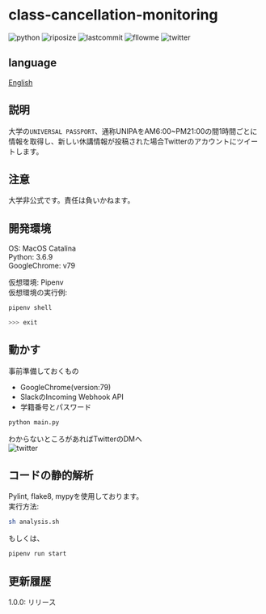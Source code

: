 # class-cancellation-monitoring

![python](https://img.shields.io/github/pipenv/locked/python-version/yuto51942/class-cancellation-monitoring)
![riposize](https://img.shields.io/github/repo-size/yuto51942/class-cancellation-monitoring)
![lastcommit](https://img.shields.io/github/last-commit/yuto51942/class-cancellation-monitoring)
![fllowme](https://img.shields.io/github/followers/yuto51942?label=FollowMe&style=social)
![twitter](https://img.shields.io/twitter/follow/cateiru?style=social)

## language

[English](doc/README_en.md)

## 説明

大学の`UNIVERSAL PASSPORT`、通称UNIPAをAM6:00~PM21:00の間1時間ごとに情報を取得し、新しい休講情報が投稿された場合Twitterのアカウントにツイートします。

## 注意

大学非公式です。責任は負いかねます。

## 開発環境

OS: MacOS Catalina  
Python: 3.6.9  
GoogleChrome: v79

仮想環境: Pipenv  
仮想環境の実行例:

```sh
pipenv shell

>>> exit
```

## 動かす

事前準備しておくもの

* GoogleChrome(version:79)
* SlackのIncoming Webhook API
* 学籍番号とパスワード

```sh
python main.py
```

わからないところがあればTwitterのDMへ  
![twitter](https://img.shields.io/twitter/follow/cateiru?style=social)

## コードの静的解析

Pylint, flake8, mypyを使用しております。  
実行方法:

```sh
sh analysis.sh
```

もしくは、

```sh
pipenv run start
```

## 更新履歴

1.0.0: リリース

